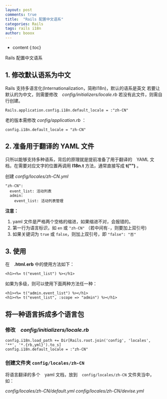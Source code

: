 ```yaml
---
layout: post
comments: true
title:  "Rails 配置中文语系"
categories: Rails
tags: rails i18n
author: booox
---
```


* content
{:toc}



Rails 配置中文语系

## 1. 修改默认语系为中文

Rails 支持多语言化(Internationalization，简称I18n)，默认的语系是英文
若要让默认的为中文，则需要修改　*config/initializers/locale.rb*
若没有此文件，则需自行创建。

`Rails.application.config.i18n.default_locale = :"zh-CN"`

老的版本需修改 *config/application.rb* ：

`config.i18n.default_locale = "zh-CN"`

## 2. 准备用于翻译的 YAML 文件

只所以能够支持多种语系，背后的原理就是提前准备了用于翻译的　YAML 文档，在需要对应文字的位置再调用 **I18n.t** 方法，通常直接写成 **t("")** 。

创建 *config/locales/zh-CN.yml*

```
"zh-CN":
  event_list: 活动列表
  admin:
    event_list: 活动列表管理
```

**注意：**　

1. yaml 文件是严格两个空格的缩进，如果缩进不对，会报错的。
2. 第一行为语言标识，如 `en` 或 `"zh-CN"` （若中间有`-`，则要加上双引号)
3. 如果关键词为 `true` 或 `false`，则加上双引号，即 `"false": "否"`


## 3. 使用

在　**.html.erb** 中的使用方法如下：

```
<h1><%= t("event_list") %></h1>
```

如果为多级，则可以使用下面两种方法任一种：

```
<h1><%= t("admin.event_list") %></h1>
<h1><%= t("event_list", :scope => "admin") %></h1>
```


## 将一种语言拆成多个语言包

### 修改　*config/initializers/locale.rb*

```
config.i18n.load_path += Dir[Rails.root.join('config', 'locales', '**', '*.{rb,yml}').to_s]
config.i18n.default_locale = :"zh-CN"
```

### 创建文件夹 `config/locales/zh-CN`

将语言翻译的多个　yaml 文档，放到　`config/locales/zh-CN` 文件夹当中，如：

*config/locales/zh-CN/default.yml*
*config/locales/zh-CN/devise.yml*
